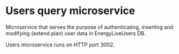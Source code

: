 # Users query microservice

Microservice that serves the purpose of authenticating, inserting and modifying (extend plan) user data in EnergyLiveUsers DB.

Users microservice runs on HTTP port 3002.
